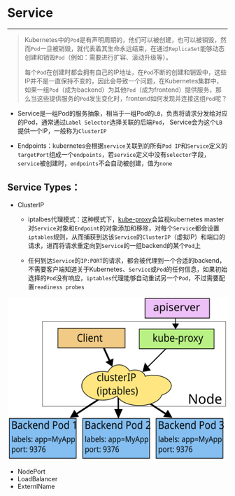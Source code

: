 # Service
------------

> Kubernetes中的`Pod`是有声明周期的，他们可以被创建，也可以被销毁，然而`Pod`一旦被销毁，就代表着其生命永远结束，在通过`ReplicaSet`能够动态创建和销毁`Pod`（例如：需要进行扩容、滚动升级等）。
>
> 每个`Pod`在创建时都会拥有自己的IP地址，在`Pod`不断的创建和销毁中，这些IP并不是一直保持不变的，因此会导致一个问题，在Kubernetes集群中，如果一组`Pod`（成为backend）为其他`Pod`（成为frontend）提供服务，那么当这些提供服务的`Pod`发生变化时，frontend如何发现并连接这组`Pod`呢？

* Service是一组Pod的服务抽象，相当于一组Pod的`LB`，负责将请求分发给对应的Pod，通常通过`Label Selector`选择关联的后端`Pod`， Service会为这个`LB`提供一个IP，一般称为`ClusterIP`

* Endpoints：kubernetes会根据`service`关联到的所有`Pod IP`和`Service`定义的`targetPort`组成一个`endpoints`，若`service`定义中没有`selector`字段，`service`被创建时，`endpoints`不会自动被创建，值为`none`

## Service Types：
* ClusterIP
	* iptalbes代理模式：这种模式下，[kube-proxy](./kube-proxy.md)会监视kubernetes master对`Service`对象和`Endpoint`的对象添加和移除，对每个`Service`都会设置`iptables`规则，从而捕获到达该`Service`的`ClusterIP`（虚拟IP）和端口的请求，进而将请求重定向到`Service`的一组backend的某个`Pod`上

	* 任何到达`Service`的`IP:PORT`的请求，都会被代理到一个合适的backend，不需要客户端知道关于Kubernetes、`Service`或`Pod`的任何信息，如果初始选择的`Pod`没有响应，`iptables`代理能够自动重试另一个`Pod`，不过需要配置`readiness probes`

![services-iptables-overview](./services-iptables-overview.svg)

* NodePort
* LoadBalancer
* ExternlName